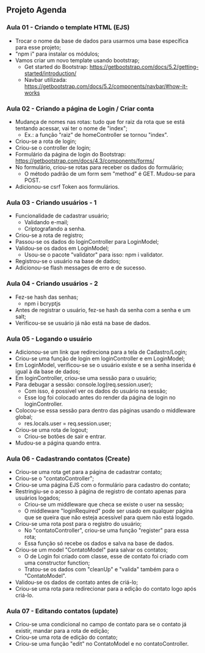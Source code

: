 ## Projeto Agenda

### Aula 01 - Criando o template HTML (EJS)

- Trocar o nome da base de dados para usarmos uma base específica para esse projeto;
- "npm i" para instalar os módulos;
- Vamos criar um novo template usando bootstrap;
    - Get started do Bootstrap: https://getbootstrap.com/docs/5.2/getting-started/introduction/
    - Navbar utilizada: https://getbootstrap.com/docs/5.2/components/navbar/#how-it-works

### Aula 02 - Criando a página de Login / Criar conta

- Mudança de nomes nas rotas: tudo que for raiz da rota que se está tentando acessar, vai ter o nome de "index";
    - Ex.: a função "raiz" de homeController se tornou "index".
- Criou-se a rota de login;
- Criou-se o controller de login;
- Formulário da página de login do Bootstrap: https://getbootstrap.com/docs/4.3/components/forms/
- No formulário, criou-se rotas para receber os dados do formulário;
    - O método padrão de um form sem "method" é GET. Mudou-se para POST.
- Adicionou-se csrf Token aos formulários.

### Aula 03 - Criando usuários - 1

- Funcionalidade de cadastrar usuário;
    - Validando e-mail;
    - Criptografando a senha.
- Criou-se a rota de registro;
- Passou-se os dados do loginController para LoginModel;
- Validou-se os dados em LoginModel;
    - Usou-se o pacote "validator" para isso: npm i validator.
- Registrou-se o usuário na base de dados;
- Adicionou-se flash messages de erro e de sucesso.

### Aula 04 - Criando usuários - 2

- Fez-se hash das senhas;
    - npm i bcryptjs
- Antes de registrar o usuário, fez-se hash da senha com a senha e um salt;
- Verificou-se se usuário já não está na base de dados.

### Aula 05 - Logando o usuário

- Adicionou-se um link que redireciona para a tela de Cadastro/Login;
- Criou-se uma função de login em loginController e em LoginModel;
- Em LoginModel, verificou-se se o usuário existe e se a senha inserida é igual à da base de dados;
- Em loginController, criou-se uma sessão para o usuário;
- Para debugar a sessão: console.log(req.session.user);
    - Com isso, é possível ver os dados do usuário na sessão;
    - Esse log foi colocado antes do render da página de login no loginController.
- Colocou-se essa sessão para dentro das páginas usando o middleware global;
    - res.locals.user = req.session.user;
- Criou-se uma rota de logout;
    - Criou-se botões de sair e entrar.
- Mudou-se a página quando entra.

### Aula 06 - Cadastrando contatos (Create)

- Criou-se uma rota get para a página de cadastrar contato;
- Criou-se o "contatoController";
- Criou-se uma página EJS com o formulário para cadastro do contato;
- Restringiu-se o acesso à página de registro de contato apenas para usuários logados;
    - Criou-se um middleware que checa se existe o user na sessão;
    - O middleware "loginRequired" pode ser usado em qualquer página que se queira que não esteja acessível para quem não está logado.
- Criou-se uma rota post para o registro do usuário;
    - No "contatoController", criou-se uma função "register" para essa rota;
    - Essa função só recebe os dados e salva na base de dados.
- Criou-se um model "ContatoModel" para salvar os contatos;
    - O de Login foi criado com classe, esse de contato foi criado com uma constructor function;
    - Tratou-se os dados com "cleanUp" e "valida" também para o "ContatoModel".
- Validou-se os dados de contato antes de criá-lo;
- Criou-se uma rota para redirecionar para a edição do contato logo após criá-lo.

### Aula 07 - Editando contatos (update)

- Criou-se uma condicional no campo de contato para se o contato já existir, mandar para a rota de edição;
- Criou-se uma rota de edição do contato;
- Criou-se uma função "edit" no ContatoModel e no contatoController.
